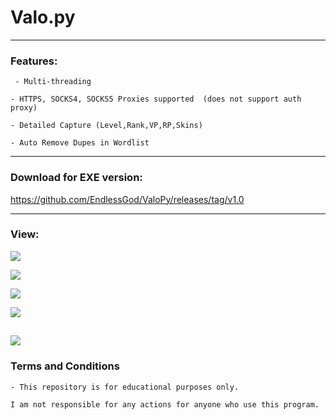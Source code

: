 # Valo.py


------------



### Features:
` - Multi-threading`

`- HTTPS, SOCKS4, SOCKS5 Proxies supported  (does not support auth proxy)`

`- Detailed Capture (Level,Rank,VP,RP,Skins)`

`- Auto Remove Dupes in Wordlist`


------------

### Download for EXE version:

https://github.com/EndlessGod/ValoPy/releases/tag/v1.0

------------

### View:
![](https://i.ibb.co/YQfg77D/mainmenu.png)

![](https://i.ibb.co/NW1LGcf/settings.png)

![](https://i.ibb.co/fvk1r5z/checkers.png)

![](https://i.ibb.co/1GYYvLn/cui.png)

![](https://i.ibb.co/y8vPjVs/log.png)
------------



### Terms and Conditions
`- This repository is for educational purposes only.`

`I am not responsible for any actions for anyone who use this program.`
